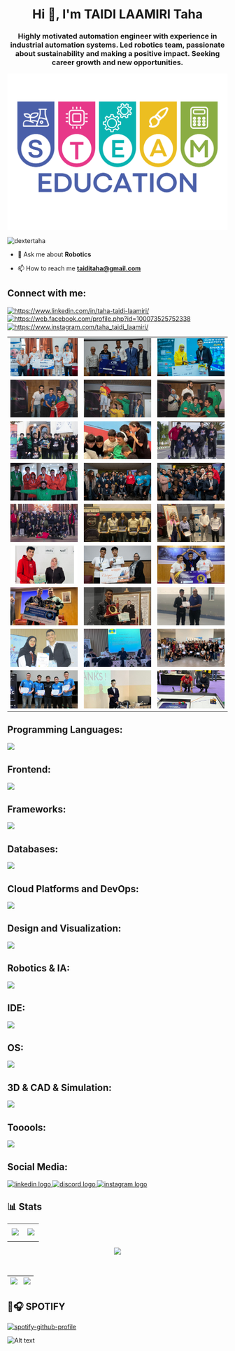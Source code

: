 <h1 align="center">Hi 👋, I'm TAIDI LAAMIRI Taha</h1>
<h3 align="center">Highly motivated automation engineer with experience in industrial automation systems. Led robotics team, passionate about sustainability and making a positive impact. Seeking career growth and new opportunities.</h3>
<p align="center"><img width="600" src="https://github.com/DexterTaha/DexterTaha/blob/main/Image/Ajouter%20un%20titre%20(3).png"></p>

<p align="left"> <img src="https://komarev.com/ghpvc/?username=dextertaha&label=Profile%20views&color=0e75b6&style=flat" alt="dextertaha" /> </p>

- 💬 Ask me about **Robotics**

- 📫 How to reach me **taiditaha@gmail.com**
 
###
<h2 align="left">Connect with me:</h2>


<p align="left">
<a href="https://linkedin.com/in/https://www.linkedin.com/in/taha-taidi-laamiri/" target="blank"><img align="center" src="https://raw.githubusercontent.com/rahuldkjain/github-profile-readme-generator/master/src/images/icons/Social/linked-in-alt.svg" alt="https://www.linkedin.com/in/taha-taidi-laamiri/" height="30" width="40" /></a>
<a href="https://fb.com/https://web.facebook.com/profile.php?id=100073525752338" target="blank"><img align="center" src="https://raw.githubusercontent.com/rahuldkjain/github-profile-readme-generator/master/src/images/icons/Social/facebook.svg" alt="https://web.facebook.com/profile.php?id=100073525752338" height="30" width="40" /></a>
<a href="https://instagram.com/https://www.instagram.com/taha_taidi_laamiri/" target="blank"><img align="center" src="https://raw.githubusercontent.com/rahuldkjain/github-profile-readme-generator/master/src/images/icons/Social/instagram.svg" alt="https://www.instagram.com/taha_taidi_laamiri/" height="30" width="40" /></a>
</p>

|                   |                   |                   |
|-------------------|-------------------|-------------------|
| ![](Image/1.jpg)  | ![](Image/2.jpg)  | ![](Image/3.jpg)  |
| ![](Image/4.jpg)  | ![](Image/5.jpg)  | ![](Image/6.jpg)  |
| ![](Image/7.jpg)  | ![](Image/8.jpg)  | ![](Image/9.jpg)  |
| ![](Image/10.jpg) | ![](Image/11.jpg) | ![](Image/12.jpg) |
| ![](Image/13.jpg) | ![](Image/14.jpg) | ![](Image/15.jpg) |
| ![](Image/16.jpg) | ![](Image/17.jpg) | ![](Image/18.jpg) |
| ![](Image/19.jpg) | ![](Image/20.jpg) | ![](Image/21.jpg) |
| ![](Image/22.jpg) | ![](Image/23.jpg) | ![](Image/24.jpg) |
| ![](Image/25.jpg) | ![](Image/26.jpg) | ![](Image/27.jpg) |
###
<h2 align="left">Programming Languages:</h2>
<p align="left">
  <a href="https://skillicons.dev">
    <img src="https://skillicons.dev/icons?i=c,cpp,py,java" />
  </a>
</p>



<h2 align="left">Frontend:</h2>
<p align="left">
  <a href="https://skillicons.dev">
    <img src="https://skillicons.dev/icons?i=html,css,js,scss,latex" />
  </a>
</p>



<h2 align="left">Frameworks:</h2>
<p align="left">
  <a href="https://skillicons.dev">
    <img src="https://skillicons.dev/icons?i=react,vue,bootstrap" />
  </a>
</p>



<h2 align="left">Databases:</h2>
<p align="left">
  <a href="https://skillicons.dev">
    <img src="https://skillicons.dev/icons?i=mysql,firebase" />
  </a>
</p>



<h2 align="left">Cloud Platforms and DevOps:</h2>
<p align="left">
  <a href="https://skillicons.dev">
    <img src="https://skillicons.dev/icons?i=docker,kubernetes,git,github" />
  </a>
</p>



<h2 align="left">Design and Visualization:</h2>
<p align="left">
  <a href="https://skillicons.dev">
    <img src="https://skillicons.dev/icons?i=figma,ai,ae,ps,pr" />
  </a>
</p>



<h2 align="left">Robotics & IA:</h2>
<p align="left">
  <a href="https://skillicons.dev">
    <img src="https://skillicons.dev/icons?i=raspberrypi,arduino,ros,bash,opencv,pytorch,tensorflow" />
  </a>
</p>



<h2 align="left">IDE:</h2>
<p align="left">
  <a href="https://skillicons.dev">
    <img src="https://skillicons.dev/icons?i=vscode,pycharm,arduino,androidstudio,bash,sublime,processing" />
  </a>
</p>



<h2 align="left">OS:</h2>
<p align="left">
  <a href="https://skillicons.dev">
    <img src="https://skillicons.dev/icons?i=apple,windows,raspberrypi,linux,kali,ubuntu" />
  </a>
</p>



<h2 align="left">3D & CAD & Simulation:</h2>
<p align="left">
  <a href="https://skillicons.dev">
    <img src="https://skillicons.dev/icons?i=blender,matlab,sketchup,unity" />
  </a>
</p>



<h2 align="left">Tooools:</h2>
<p align="left">
  <a href="https://skillicons.dev">
    <img src="https://skillicons.dev/icons?i=notion,matlab,stackoverflow" />
  </a>
</p>



<h2 align="left">Social Media:</h2>
<div align="left">
  <a href="https://www.linkedin.com/in/taha-taidi-laamiri/" target="_blank">
    <img src="https://raw.githubusercontent.com/maurodesouza/profile-readme-generator/master/src/assets/icons/social/linkedin/default.svg" width="52" height="40" alt="linkedin logo"  />
  </a>
  <a href="https://discordid.netlify.app/?id=968250839993036850" target="_blank">
    <img src="https://raw.githubusercontent.com/maurodesouza/profile-readme-generator/master/src/assets/icons/social/discord/default.svg" width="52" height="40" alt="discord logo"  />
  </a>
  <a href="https://www.instagram.com/taha_taidi_laamiri/" target="_blank">
    <img src="https://raw.githubusercontent.com/maurodesouza/profile-readme-generator/master/src/assets/icons/social/instagram/default.svg" width="52" height="40" alt="instagram logo"  />
  </a>
</div>


###
<h2 align="left">📊 Stats</h2>


<table style="width: 100%; text-align: center; border: none;">
  <tr>
    <td style="width: 50%; padding: 10px;">
      <img src="https://github-profile-summary-cards.vercel.app/api/cards/profile-details?username=DexterTaha&theme=dark" style="height: 150px;" />
    </td>
    <td style="width: 50%; padding: 10px;">
      <img src="https://github-readme-stats.vercel.app/api/top-langs?username=DexterTaha&show_icons=true&locale=en&layout=compact&theme=github_dark" style="height: 150px;" />
    </td>
  </tr>
</table>

<p align="center">
  <img src="https://github-profile-trophy.vercel.app/?username=DexterTaha&row=1&theme=dark" style="height: 150px;" />

</p>

<br>

| ![](https://github-readme-stats.vercel.app/api?username=DexterTaha&show_icons=true&locale=en&theme=dark) | ![](https://github-readme-streak-stats.herokuapp.com/?user=DexterTaha&theme=dark) |
|-|-|

###
<h2 align="left">🎵🎧 SPOTIFY</h2>

<p align="center">
  
[![spotify-github-profile](https://spotify-github-profile.kittinanx.com/api/view?uid=yywitii045df074e7azo4369s&cover_image=true&theme=novatorem&show_offline=false&background_color=121212&interchange=false&bar_color=53b14f&bar_color_cover=false)](https://github.com/kittinan/spotify-github-profile)

![Alt text](https://spotify-recently-played-readme.vercel.app/api?user=yywitii045df074e7azo4369s&unique={true|1|on|yes})
</p>
